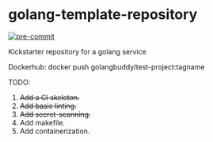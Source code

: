 # golang-template-repository
[![pre-commit](https://img.shields.io/badge/pre--commit-enabled-brightgreen?logo=pre-commit&logoColor=white)](https://github.com/pre-commit/pre-commit)

Kickstarter repository for a golang service

Dockerhub: docker push golangbuddy/test-project:tagname

TODO:

1. ~~Add a CI skeleton.~~
2. ~~Add basic linting.~~
3. ~~Add secret-scanning.~~
4. Add makefile.
5. Add containerization.
